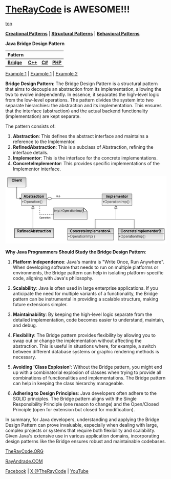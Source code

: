 # [TheRayCode](../../../README.md) is AWESOME!!!

[top](../README.md)

**[Creational Patterns](../../Creational/README.md)** | **[Structural Patterns](..//README.md)** | **[Behavioral Patterns](../../Behavioral/README.md)**

**Java Bridge Design Pattern**

|Pattern|   |   |   |
|---|---|---|---|
| [**Bridge**](README.md) | [**C++**](../../../CPP/Structural/Bridge/README.md) | [**C#**](../../../CPP/Structural/Bridge/README.md) | [**PHP**](../../../PHP/Structural/Bridge/README.md) | 

[Example 1](./BE1/README.md) | [Example 1](./Example/README.md)  | [Example 2](./Example2/README.md)

**Bridge Design Pattern**:
The Bridge Design Pattern is a structural pattern that aims to decouple an abstraction from its implementation, allowing the two to evolve independently. In essence, it separates the high-level logic from the low-level operations. The pattern divides the system into two separate hierarchies: the abstraction and its implementation. This ensures that the interface (abstraction) and the actual backend functionality (implementation) are kept separate.

The pattern consists of:
1. **Abstraction**: This defines the abstract interface and maintains a reference to the Implementor.
2. **RefinedAbstraction**: This is a subclass of Abstraction, refining the interface details.
3. **Implementor**: This is the interface for the concrete implementations.
4. **ConcreteImplementor**: This provides specific implementations of the Implementor interface.

![This is an image](../../../UMLs/images/Bridge/Bridge-1.png)

**Why Java Programmers Should Study the Bridge Design Pattern**:
1. **Platform Independence**: Java's mantra is "Write Once, Run Anywhere". When developing software that needs to run on multiple platforms or environments, the Bridge pattern can help in isolating platform-specific code, aligning with Java's philosophy.

2. **Scalability**: Java is often used in large enterprise applications. If you anticipate the need for multiple variants of a functionality, the Bridge pattern can be instrumental in providing a scalable structure, making future extensions simpler.

3. **Maintainability**: By keeping the high-level logic separate from the detailed implementation, code becomes easier to understand, maintain, and debug.

4. **Flexibility**: The Bridge pattern provides flexibility by allowing you to swap out or change the implementation without affecting the abstraction. This is useful in situations where, for example, a switch between different database systems or graphic rendering methods is necessary.

5. **Avoiding 'Class Explosion'**: Without the Bridge pattern, you might end up with a combinatorial explosion of classes when trying to provide all combinations of functionalities and implementations. The Bridge pattern can help in keeping the class hierarchy manageable.

6. **Adhering to Design Principles**: Java developers often adhere to the SOLID principles. The Bridge pattern aligns with the Single Responsibility Principle (one reason to change) and the Open/Closed Principle (open for extension but closed for modification).

In summary, for Java developers, understanding and applying the Bridge Design Pattern can prove invaluable, especially when dealing with large, complex projects or systems that require both flexibility and scalability. Given Java's extensive use in various application domains, incorporating design patterns like the Bridge ensures robust and maintainable codebases.


[TheRayCode.ORG](https://www.TheRayCode.org)

[RayAndrade.COM](https://www.RayAndrade.com)

[Facebook](https://www.facebook.com/TheRayCode/) | [X @TheRayCode](https://www.x.com/TheRayCode/) | [YouTube](https://www.youtube.com/AndradeRay/)

